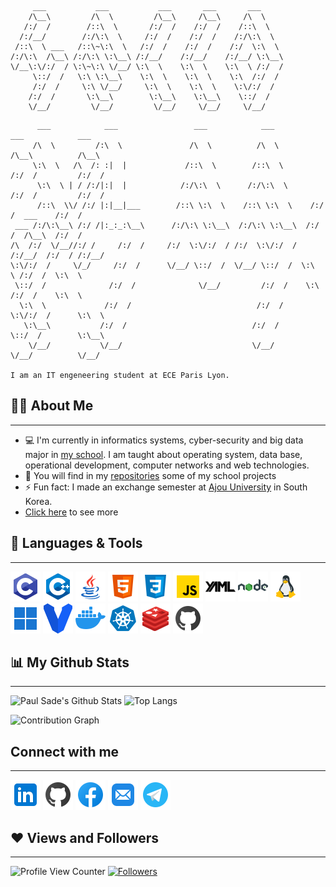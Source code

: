 ```
     ___           ___           ___       ___       ___
    /\__\         /\  \         /\__\     /\__\     /\  \
   /:/  /        /::\  \       /:/  /    /:/  /    /::\  \
  /:/__/        /:/\:\  \     /:/  /    /:/  /    /:/\:\  \
 /::\  \ ___   /::\~\:\  \   /:/  /    /:/  /    /:/  \:\  \
/:/\:\  /\__\ /:/\:\ \:\__\ /:/__/    /:/__/    /:/__/ \:\__\
\/__\:\/:/  / \:\~\:\ \/__/ \:\  \    \:\  \    \:\  \ /:/  /
     \::/  /   \:\ \:\__\    \:\  \    \:\  \    \:\  /:/  /
     /:/  /     \:\ \/__/     \:\  \    \:\  \    \:\/:/  /
    /:/  /       \:\__\        \:\__\    \:\__\    \::/  /
    \/__/         \/__/         \/__/     \/__/     \/__/
```
```
      ___            ___                 ___            ___            ___            ___
     /\  \         /:\  \               /\  \          /\  \          /\__\          /\__\
     \:\  \   /\  /: :|  |             /::\  \        /::\  \        /:/  /         /:/  /
      \:\  \ | / /:/|:|  |            /:/\:\  \      /:/\:\  \      /:/  /         /:/  /
      /::\  \\/ /:/ |:|__|___        /::\ \:\  \    /::\ \:\  \    /:/  /  ___    /:/  /
 ___ /:/\:\__\ /:/ /|:_:_:\__\      /:/\:\ \:\__\  /:/\:\ \:\__\  /:/  /  /\__\  /:/  /
/\  /:/  \/__//:/ /     /:/  /     /:/  \:\/:/  / /:/  \:\/:/  / /:/__/  /:/  / /:/__/
\:\/:/  /     \/_/     /:/  /      \/__/ \::/  /  \/__/ \::/  /  \:\  \ /:/  /  \:\  \
 \::/  /              /:/  /              \/__/         /:/  /    \:\  /:/  /    \:\  \
  \:\  \             /:/  /                            /:/  /      \:\/:/  /      \:\  \
   \:\__\           /:/  /                            /:/  /        \::/  /        \:\__\
    \/__/           \/__/                             \/__/          \/__/          \/__/

I am an IT engeneering student at ECE Paris Lyon.
```
## 🙋‍♂️ About Me
---
- 💻‍ I'm currently in informatics systems, cyber-security and big data major in [my school](https://www.ece.fr/). I am taught about operating system, data base, operational development, computer networks and web technologies.
- 🔭 You will find in my [repositories](https://github.com/polocto?tab=repositories) some of my school projects 
- ⚡ Fun fact: I made an exchange semester at [Ajou University](https://www.ajou.ac.kr/en/index.do) in South Korea.
- [Click here](https://github.com/polocto/polocto) to see more

## 🤖 Languages & Tools
---
![C](/img/languages&tools/c-programming.png)
![C++](/img/languages&tools/c++.png) 
![Java](/img/languages&tools/java.png) 
![HTML](/img/languages&tools/html-5.png) 
![CSS](/img/languages&tools/css3.png) 
![JavaScript](/img/languages&tools/javascript.png)
![YAML](/img/languages&tools/yaml.png)
![NodeJS](/img/languages&tools/nodejs.png) 
![Linux](/img/languages&tools/linux.png) 
![Windows](/img/languages&tools/windows-11.png)
![Vagrant](/img/languages&tools/vagrant.png) 
![Docker](/img/languages&tools/docker.png)
![K8s](/img/languages&tools/kubernetes.png)
![Redis](/img/languages&tools/redis.png)
![Github](/img/github.png)

## 📊 My Github Stats
---
![Paul Sade's Github Stats](https://github-readme-stats.vercel.app/api?username=polocto&show_icons=true&count_private=true&theme=react&hide_border=true&bg_color=0D1117)
![Top Langs](https://github-readme-stats.vercel.app/api/top-langs/?username=polocto&langs_count=8&count_private=true&layout=compact&theme=react&hide_border=true&bg_color=0D1117)

![Contribution Graph](https://activity-graph.herokuapp.com/graph?username=polocto&bg_color=0D1117&color=5BCDEC&line=5BCDEC&point=FFFFFF&hide_border=true)


## Connect with me
---
[![LinkedIn](/img/social/linkedin.png)](https://www.linkedin.com/in/paul-sade-a6222448/)
[![Github](/img/github.png)](https://github.com/polocto)
[![Facebook](/img/social/facebook.png)](https://www.facebook.com/profile.php?id=100008280398252)
[![Mail](/img/social/mail.png)](mailto:paul.sade@live.fr)
[![Telegram](/img/social/telegram.png)](https://t.me/polocto)

## ❤️ Views and Followers
---
![Profile View Counter](https://komarev.com/ghpvc/?username=polocto)
[![Followers](https://img.shields.io/github/followers/polocto?label=Followers&style=social)](https://github.com/polocto?tab=followers)